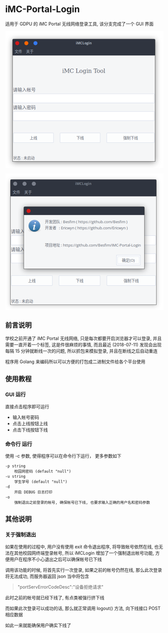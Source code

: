 # iMC-Portal-Login
适用于 GDPU 的 iMC Portal 无线网络登录工具, 该分支完成了一个 GUI 界面

![screenshot/ss1.png](screenshot/ss1.png)

![screenshot/ss2.png](screenshot/ss2.png)


## 前言说明
学校之前开通了 iMC Portal 无线网络, 只是每次都要开启浏览器才可以登录, 并且需要一直开着一个标签, 这是件很麻烦的事情, 而且最近 (2018-07-11) 发现会出现每隔 15 分钟就断线一次的问题, 所以抓包来模拟登录, 并且在断线之后自动重连
 
 程序用 Golang 来编码所以可以方便的打包成二进制文件给各个平台使用

## 使用教程
### GUI 运行
直接点击程序即可运行

 - 输入帐号密码
 - 点击上线按钮上线
 - 点击下线按钮下线

### 命令行 运行

使用 -c 参数, 使得程序可以在命令行下运行， 更多参数如下

    -p string
        校园网密码 (default "null")
    -u string
        学生学号 (default "null")
    -d
        开启 DEBUG 日志打印
    -o 
        强制退出之前登录的帐号, 确保帐号已下线, 也要求输入正确的用户名和密码参数


## 其他说明
### 关于强制退出
如果在使用的过程中, 用户没有使用 exit 命令退出程序, 将导致帐号依然在线, 也无法在其他校园网终端登录帐号, 所以 iMCLogin 增加了一个强制退出帐号功能, 方便用户在程序不小心退出之后可以确保帐号已下线

调用该功能的时候, 将首先实行一次登录, 如果之前的帐号仍然在线, 那么此次登录将无法成功, 而服务器返回 json 当中将包含 

 > "portServErrorCodeDesc":"设备拒绝请求"
    
此时之前的帐号就已经下线了, 有点类被强行挤下线

而如果此次登录可以成功的话, 那么就正常调用 logout() 方法, 向下线接口 POST 相应数据

如此一来就能确保用户确实下线了
